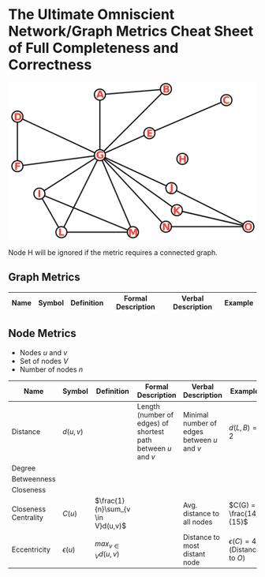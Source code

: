 # The Ultimate Omniscient Network/Graph Metrics Cheat Sheet of Full Completeness and Correctness

![Some Graph](graph-labeled.png)

Node H will be ignored if the metric requires a connected graph.


## Graph Metrics

| Name  | Symbol | Definition | Formal Description | Verbal Description | Example |
| ----- | ------ | ---------- | ------------------ | ------------------ | ------- |



## Node Metrics

* Nodes $u$ and $v$
* Set of nodes $V$
* Number of nodes $n$

| Name  | Symbol | Definition | Formal Description | Verbal Description | Example |
| ----- | ------ | ---------- | ------------------ | ------------------ | ------- |
| Distance | $d(u,v)$ | | Length (number of edges) of shortest path between $u$ and $v$ | Minimal number of edges between $u$ and $v$ | $d(L,B)=2$
| Degree |
| Betweenness
| Closeness
| Closeness Centrality | $C(u)$ |$\frac{1}{n}\sum_{v \in V}d(u,v)$ |  | Avg. distance to all nodes | $C(G) = \frac{14}{15}$ |
| Eccentricity | $\epsilon(u)$ | $max_{v\in V}d(u,v)$ | | Distance to most distant node | $\epsilon(C)=4$ (Distance to $O$)
